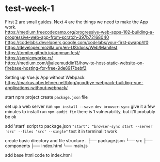 # test-week-1

First 2 are small guides. Next 4 are the things we need to make the App work.  
https://medium.freecodecamp.org/progressive-web-apps-102-building-a-progressive-web-app-from-scratch-397b72168040  
https://codelabs.developers.google.com/codelabs/your-first-pwapp/#0  
    https://developer.mozilla.org/en-US/docs/Web/Manifest  
    https://tomitm.github.io/appmanifest/  
    https://serviceworke.rs/  
    https://medium.com/@aleemuddin13/how-to-host-static-website-on-firebase-hosting-for-free-9de8917bebf2  



Setting up Vue.js App without Webpack
https://markus.oberlehner.net/blog/goodbye-webpack-building-vue-applications-without-webpack/

start npm project
    create `package.json` file

set up a web server
    run `npm install --save-dev browser-sync`
    give it a few minutes to install
    run `npm audit fix`
    there is 1 vulnerability, but it'll probably be ok

add 'start' script to package.json
    `"start": "browser-sync start --server 'src' --files 'src' --single"`
    test it in terminal
    it work

create basic directory and file structure
    .
    ├── package.json
    └── src
        ├── components
        ├── index.html
        └── main.js

add base html code to index.html
    <!DOCTYPE html>
    <html>
    <head>
        <meta charset="utf-8">
        <meta http-equiv="X-UA-Compatible" content="IE=edge">
        <meta name="viewport" content="width=device-width,initial-scale=1.0">
        <title>Hello World!</title>
        <link href="https://cdn.jsdelivr.net/npm/tailwindcss/dist/tailwind.min.css" rel="stylesheet">
        <!-- This is a development version of Vue.js! -->
        <script src="https://cdn.jsdelivr.net/npm/vue/dist/vue.js"></script>
        <script src="/main.js" type="module"></script>
    </head>
    <body>
        <div id="app"></div>
    </body>
    </html>

